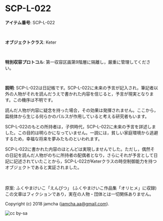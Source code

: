 

# SCP-L-022

**アイテム番号**: SCP-L-022  

<br>  

**オブジェクトクラス**: Keter  

<br>  

**特別収容プロトコル**: 第一収容区画第9階層に隔離し，厳重に管理してください。  

<br>  

**説明**: SCP-L-022は日記帳です。SCP-L-022に未来の予言が記入され，筆記者以外の人物がそれを読んだうえで書かれた内容を信じると，予言が現実となります。この機序は不明です。  

読んだ人物が内容に疑念を持った場合，その効果は発揮されません。ここから，扁桃体から生じる何らかのパルスが作用していると考える研究者もいます。  

SCP-L-022のもとの所持者は，子供時代，SCP-L-022に未来の予言を詳述しました。この目的は明らかになっていません。一説には，貧しい家庭環境から逃避するため，幸福な将来を夢みたものといわれます。  

SCP-L-022に書かれた内容のほとんどは実現しませんでした。ただし，偶然その日記を読んだ人物がのちに所持者の配偶者となり，さらにそれが予言として日記に記述されていたことから，SCP-L-022がKeterクラスの時空制御能力を持つオブジェクトであると実証されました。  

<br>  
<br>  
原案: ふくやまけいこ「えんぴつ」 (ふくやまけいこ作品集「オリヒメ」に収録)  

<br>  
この文章はフィクションであり，実在の人物・団体とは一切関係ありません。  

Copyright (c) 2018 jamcha (jamcha.aa@gmail.com).  

![cc by-sa](https://i.creativecommons.org/l/by-sa/4.0/88x31.png)  

